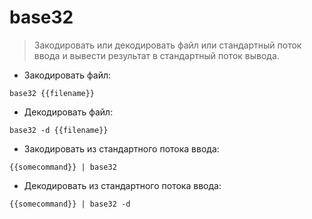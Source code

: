 # base32

> Закодировать или декодировать файл или стандартный поток ввода и вывести результат в стандартный поток вывода.

- Закодировать файл:

`base32 {{filename}}`

- Декодировать файл:

`base32 -d {{filename}}`

- Закодировать из стандартного потока ввода:

`{{somecommand}} | base32`

- Декодировать из стандартного потока ввода:

`{{somecommand}} | base32 -d`